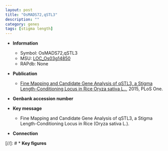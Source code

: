 ```yaml
---
layout: post
title: "OsMADS72,qSTL3"
description: ""
category: genes
tags: [stigma length]
---
```


* **Information**  
    + Symbol: OsMADS72,qSTL3  
    + MSU: [LOC_Os03g14850](http://rice.plantbiology.msu.edu/cgi-bin/ORF_infopage.cgi?orf=LOC_Os03g14850)  
    + RAPdb: None  

* **Publication**  
    + [Fine Mapping and Candidate Gene Analysis of qSTL3, a Stigma Length-Conditioning Locus in Rice Oryza sativa L..](http://www.ncbi.nlm.nih.gov/pubmed?term=Fine+Mapping+and+Candidate+Gene+Analysis+of+qSTL3,+a+Stigma+Length-Conditioning+Locus+in+Rice+Oryza+sativa+L..%5BTitle%5D), 2015, PLoS One.

* **Genbank accession number**  

* **Key message**  
    + Fine Mapping and Candidate Gene Analysis of qSTL3, a Stigma Length-Conditioning Locus in Rice (Oryza sativa L.).

* **Connection**  

[//]: # * **Key figures**  


